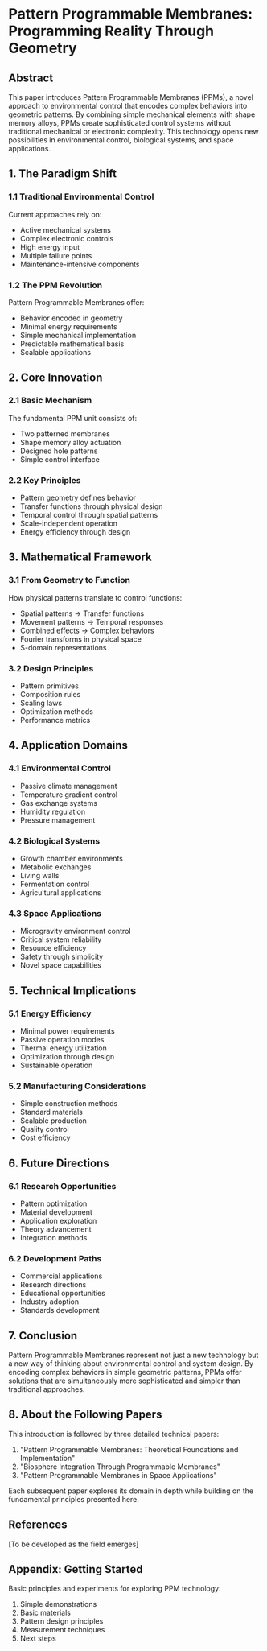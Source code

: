 # Pattern Programmable Membranes: Programming Reality Through Geometry

## Abstract

This paper introduces Pattern Programmable Membranes (PPMs), a novel approach to environmental control that encodes
complex behaviors into geometric patterns. By combining simple mechanical elements with shape memory alloys, PPMs create
sophisticated control systems without traditional mechanical or electronic complexity. This technology opens new
possibilities in environmental control, biological systems, and space applications.

## 1. The Paradigm Shift

### 1.1 Traditional Environmental Control

Current approaches rely on:

- Active mechanical systems
- Complex electronic controls
- High energy input
- Multiple failure points
- Maintenance-intensive components

### 1.2 The PPM Revolution

Pattern Programmable Membranes offer:

- Behavior encoded in geometry
- Minimal energy requirements
- Simple mechanical implementation
- Predictable mathematical basis
- Scalable applications

## 2. Core Innovation

### 2.1 Basic Mechanism

The fundamental PPM unit consists of:

- Two patterned membranes
- Shape memory alloy actuation
- Designed hole patterns
- Simple control interface

### 2.2 Key Principles

- Pattern geometry defines behavior
- Transfer functions through physical design
- Temporal control through spatial patterns
- Scale-independent operation
- Energy efficiency through design

## 3. Mathematical Framework

### 3.1 From Geometry to Function

How physical patterns translate to control functions:

- Spatial patterns → Transfer functions
- Movement patterns → Temporal responses
- Combined effects → Complex behaviors
- Fourier transforms in physical space
- S-domain representations

### 3.2 Design Principles

- Pattern primitives
- Composition rules
- Scaling laws
- Optimization methods
- Performance metrics

## 4. Application Domains

### 4.1 Environmental Control

- Passive climate management
- Temperature gradient control
- Gas exchange systems
- Humidity regulation
- Pressure management

### 4.2 Biological Systems

- Growth chamber environments
- Metabolic exchanges
- Living walls
- Fermentation control
- Agricultural applications

### 4.3 Space Applications

- Microgravity environment control
- Critical system reliability
- Resource efficiency
- Safety through simplicity
- Novel space capabilities

## 5. Technical Implications

### 5.1 Energy Efficiency

- Minimal power requirements
- Passive operation modes
- Thermal energy utilization
- Optimization through design
- Sustainable operation

### 5.2 Manufacturing Considerations

- Simple construction methods
- Standard materials
- Scalable production
- Quality control
- Cost efficiency

## 6. Future Directions

### 6.1 Research Opportunities

- Pattern optimization
- Material development
- Application exploration
- Theory advancement
- Integration methods

### 6.2 Development Paths

- Commercial applications
- Research directions
- Educational opportunities
- Industry adoption
- Standards development

## 7. Conclusion

Pattern Programmable Membranes represent not just a new technology but a new way of thinking about environmental control
and system design. By encoding complex behaviors in simple geometric patterns, PPMs offer solutions that are
simultaneously more sophisticated and simpler than traditional approaches.

## 8. About the Following Papers

This introduction is followed by three detailed technical papers:

1. "Pattern Programmable Membranes: Theoretical Foundations and Implementation"
2. "Biosphere Integration Through Programmable Membranes"
3. "Pattern Programmable Membranes in Space Applications"

Each subsequent paper explores its domain in depth while building on the fundamental principles presented here.

## References

[To be developed as the field emerges]

## Appendix: Getting Started

Basic principles and experiments for exploring PPM technology:

1. Simple demonstrations
2. Basic materials
3. Pattern design principles
4. Measurement techniques
5. Next steps
